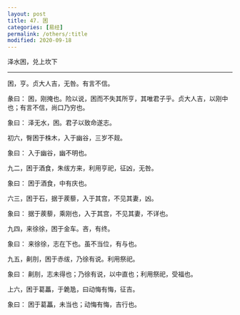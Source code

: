 ```yaml
---
layout: post
title: 47. 困
categories: [易经]
permalink: /others/:title
modified: 2020-09-18
---
```


泽水困，兑上坎下

---

困，亨。贞大人吉，无咎。有言不信。

彖曰： 困，刚掩也。险以说，困而不失其所亨，其唯君子乎。贞大人吉，以刚中也；有言不信，尚口乃穷也。

象曰： 泽无水，困。君子以致命遂志。

初六，臀困于株木，入于幽谷，三岁不觌。

象曰： 入于幽谷，幽不明也。

九二，困于酒食，朱绂方来，利用亨祀，征凶，无咎。

象曰： 困于酒食，中有庆也。

六三，困于石，据于蒺藜，入于其宫，不见其妻，凶。

象曰： 据于蒺藜，乘刚也，入于其宫，不见其妻，不详也。

九四，来徐徐，困于金车。吝，有终。

象曰： 来徐徐，志在下也。虽不当位，有与也。

九五，劓刖，困于赤绂，乃徐有说。利用祭祀。

象曰： 劓刖，志未得也；乃徐有说，以中直也；利用祭祀，受福也。

上六，困于葛藟，于臲卼，曰动悔有悔，征吉。

象曰： 困于葛藟，未当也；动悔有悔，吉行也。
